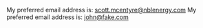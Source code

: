 My preferred email address is: scott.mcentyre@nblenergy.com
My preferred email address is: john@fake.com